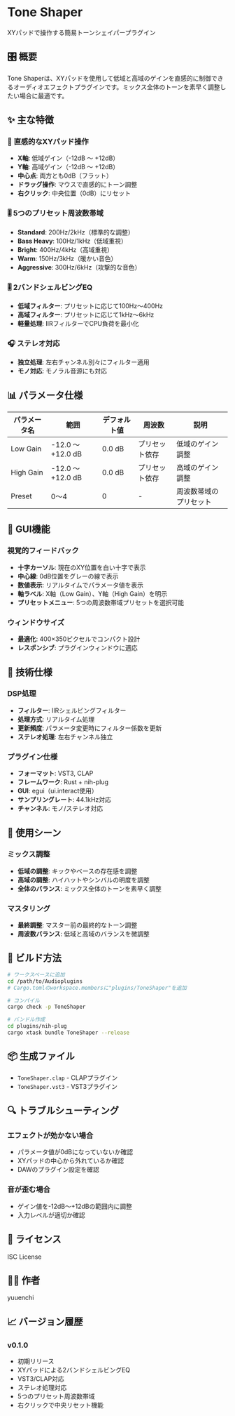 # Tone Shaper

XYパッドで操作する簡易トーンシェイパープラグイン

## 🎛️ 概要

Tone Shaperは、XYパッドを使用して低域と高域のゲインを直感的に制御できるオーディオエフェクトプラグインです。ミックス全体のトーンを素早く調整したい場合に最適です。

## ✨ 主な特徴

### 🎯 **直感的なXYパッド操作**
- **X軸**: 低域ゲイン（-12dB 〜 +12dB）
- **Y軸**: 高域ゲイン（-12dB 〜 +12dB）
- **中心点**: 両方とも0dB（フラット）
- **ドラッグ操作**: マウスで直感的にトーン調整
- **右クリック**: 中央位置（0dB）にリセット

### 🎚️ **5つのプリセット周波数帯域**
- **Standard**: 200Hz/2kHz（標準的な調整）
- **Bass Heavy**: 100Hz/1kHz（低域重視）
- **Bright**: 400Hz/4kHz（高域重視）
- **Warm**: 150Hz/3kHz（暖かい音色）
- **Aggressive**: 300Hz/6kHz（攻撃的な音色）

### 🎚️ **2バンドシェルビングEQ**
- **低域フィルター**: プリセットに応じて100Hz〜400Hz
- **高域フィルター**: プリセットに応じて1kHz〜6kHz
- **軽量処理**: IIRフィルターでCPU負荷を最小化

### 🎧 **ステレオ対応**
- **独立処理**: 左右チャンネル別々にフィルター適用
- **モノ対応**: モノラル音源にも対応

## 📊 パラメータ仕様

| パラメータ名 | 範囲 | デフォルト値 | 周波数 | 説明 |
|-------------|------|-------------|--------|------|
| Low Gain | -12.0 〜 +12.0 dB | 0.0 dB | プリセット依存 | 低域のゲイン調整 |
| High Gain | -12.0 〜 +12.0 dB | 0.0 dB | プリセット依存 | 高域のゲイン調整 |
| Preset | 0〜4 | 0 | - | 周波数帯域のプリセット |

## 🎨 GUI機能

### **視覚的フィードバック**
- **十字カーソル**: 現在のXY位置を白い十字で表示
- **中心線**: 0dB位置をグレーの線で表示
- **数値表示**: リアルタイムでパラメータ値を表示
- **軸ラベル**: X軸（Low Gain）、Y軸（High Gain）を明示
- **プリセットメニュー**: 5つの周波数帯域プリセットを選択可能

### **ウィンドウサイズ**
- **最適化**: 400×350ピクセルでコンパクト設計
- **レスポンシブ**: プラグインウィンドウに適応

## 🔧 技術仕様

### **DSP処理**
- **フィルター**: IIRシェルビングフィルター
- **処理方式**: リアルタイム処理
- **更新頻度**: パラメータ変更時にフィルター係数を更新
- **ステレオ処理**: 左右チャンネル独立

### **プラグイン仕様**
- **フォーマット**: VST3, CLAP
- **フレームワーク**: Rust + nih-plug
- **GUI**: egui（ui.interact使用）
- **サンプリングレート**: 44.1kHz対応
- **チャンネル**: モノ/ステレオ対応

## 🎵 使用シーン

### **ミックス調整**
- **低域の調整**: キックやベースの存在感を調整
- **高域の調整**: ハイハットやシンバルの明度を調整
- **全体のバランス**: ミックス全体のトーンを素早く調整

### **マスタリング**
- **最終調整**: マスター前の最終的なトーン調整
- **周波数バランス**: 低域と高域のバランスを微調整

## 🚀 ビルド方法

```bash
# ワークスペースに追加
cd /path/to/Audioplugins
# Cargo.tomlのworkspace.membersに"plugins/ToneShaper"を追加

# コンパイル
cargo check -p ToneShaper

# バンドル作成
cd plugins/nih-plug
cargo xtask bundle ToneShaper --release
```

## 📦 生成ファイル

- `ToneShaper.clap` - CLAPプラグイン
- `ToneShaper.vst3` - VST3プラグイン

## 🔍 トラブルシューティング

### **エフェクトが効かない場合**
- パラメータ値が0dBになっていないか確認
- XYパッドの中心から外れているか確認
- DAWのプラグイン設定を確認

### **音が歪む場合**
- ゲイン値を-12dB〜+12dBの範囲内に調整
- 入力レベルが適切か確認

## 📄 ライセンス

ISC License

## 👨‍💻 作者

yuuenchi

## 📈 バージョン履歴

### v0.1.0
- 初期リリース
- XYパッドによる2バンドシェルビングEQ
- VST3/CLAP対応
- ステレオ処理対応
- 5つのプリセット周波数帯域
- 右クリックで中央リセット機能 